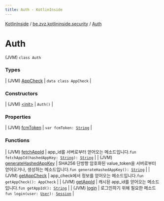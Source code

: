 ```yaml
---
title: Auth - KotlinInside
---
```


[KotlinInside](../../index.html) / [be.zvz.kotlininside.security](../index.html) / [Auth](./index.html)

# Auth

(JVM) `class Auth`

### Types

| (JVM) [AppCheck](-app-check/index.html) | `data class AppCheck` |

### Constructors

| (JVM) [&lt;init&gt;](-init-.html) | `Auth()` |

### Properties

| (JVM) [fcmToken](fcm-token.html) | `var fcmToken: `[`String`](https://kotlinlang.org/api/latest/jvm/stdlib/kotlin/-string/index.html) |

### Functions

| (JVM) [fetchAppId](fetch-app-id.html) | app_id를 서버로부터 얻어오는 메소드입니다.`fun fetchAppId(hashedAppKey: `[`String`](https://kotlinlang.org/api/latest/jvm/stdlib/kotlin/-string/index.html)`): `[`String`](https://kotlinlang.org/api/latest/jvm/stdlib/kotlin/-string/index.html) |
| (JVM) [generateHashedAppKey](generate-hashed-app-key.html) | SHA256 단방향 암호화된 value_token을 서버로부터 얻어오거나, 생성하는 메소드입니다.`fun generateHashedAppKey(): `[`String`](https://kotlinlang.org/api/latest/jvm/stdlib/kotlin/-string/index.html) |
| (JVM) [getAppCheck](get-app-check.html) | app_check에서 정보를 얻어오는 메소드입니다.`fun getAppCheck(): AppCheck` |
| (JVM) [getAppId](get-app-id.html) | 캐시된 app_id를 얻어오는 메소드입니다.`fun getAppId(): `[`String`](https://kotlinlang.org/api/latest/jvm/stdlib/kotlin/-string/index.html) |
| (JVM) [login](login.html) | 로그인하기 위해 필요한 메소드`fun login(user: `[`User`](../../be.zvz.kotlininside.session.user/-user/index.html)`): `[`Session`](../../be.zvz.kotlininside.session/-session/index.html) |

